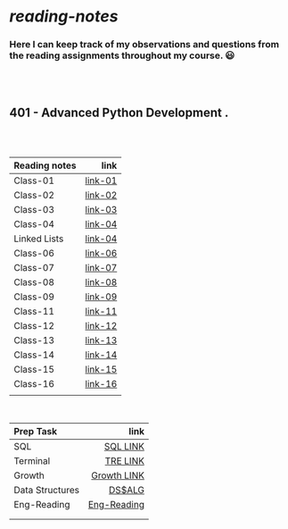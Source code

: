 # ***reading-notes***
### Here I can keep track of my observations and questions from the reading assignments throughout my course. :smiley:
<br>
<br>

##  **401 - Advanced Python Development**  .
<br>
<br>




| Reading notes         |                                            link |
| :------------         | ----------------------------------------------: |
| Class-01              | [link-01](./reading%20notes/Class-01.md)        |
| Class-02              | [link-02](./reading%20notes/Class-02.md)        |
| Class-03              | [link-03](./reading%20notes/Class-03.md)        |
| Class-04              | [link-04](./reading%20notes/Class-04.md)        |
| Linked Lists          | [link-04](./reading%20notes/Linked%20Lists.md)  |
| Class-06              | [link-06](./reading%20notes/Class-06.md)        |
| Class-07              | [link-07](./reading%20notes/Class-07.md)        |
| Class-08              | [link-08](./reading%20notes/Class-08.md)        |
| Class-09              | [link-09](./reading%20notes/Class-09.md)        |
| Class-11              | [link-11](./reading%20notes/Class-11.md)        |
| Class-12              | [link-12](./reading%20notes/Class-12.md)        |
| Class-13              | [link-13](./reading%20notes/Class-13.md)        |
| Class-14              | [link-14](./reading%20notes/Class-14.md)        |
| Class-15              | [link-15](./reading%20notes/Class-15.md)        |
| Class-16              | [link-16](./reading%20notes/Class-16.md)        |
|                       |                                                 |



<br>

| Prep Task       |                                                            link |
| :-------------- | --------------------------------------------------------------: |
| SQL             | [SQL LINK](./Prep%20Task/Sql.md)                                |
| Terminal        | [TRE LINK](./Prep%20Task/tirmenal.md)                           |
| Growth          | [Growth LINK](./Prep%20Task/Growth%20Mindset.md)                |
| Data Structures | [DS$ALG](./Prep%20Task/Data%20Structures%20and%20Algorithms.md) |
| Eng-Reading     | [Eng-Reading](./Prep%20Task/Eng-Reading.md)                     |
|                 |                                                                 |
|                 |                                                                 |